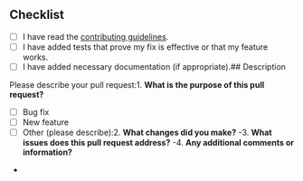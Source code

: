 ## Checklist

- [ ] I have read the [contributing guidelines](CONTRIBUTING.md).
- [ ] I have added tests that prove my fix is effective or that my feature works.
- [ ] I have added necessary documentation (if appropriate).## Description

Please describe your pull request:1. **What is the purpose of this pull request?**
   - [ ] Bug fix
   - [ ] New feature
   - [ ] Other (please describe):2. **What changes did you make?**
   -3. **What issues does this pull request address?**
   -4. **Any additional comments or information?**
   -